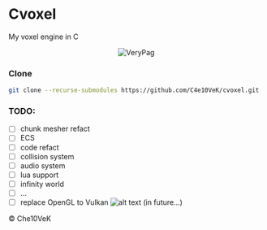# Cvoxel
My voxel engine in C

<div align='center'>
  <img src='https://cdn.7tv.app/emote/60ab8e7106222d3c18cc7ced/3x' alt="VeryPag"/>
</div>

### Clone
```bash
git clone --recurse-submodules https://github.com/C4e10VeK/cvoxel.git
```

### TODO:
- [ ] chunk mesher refact
- [ ] ECS
- [ ] code refact
- [ ] collision system
- [ ] audio system
- [ ] lua support
- [ ] infinity world
- [ ] ...
- [ ] replace OpenGL to Vulkan ![alt text](https://cdn.frankerfacez.com/emoticon/210748/1) (in future...)

&copy; Che10VeK

